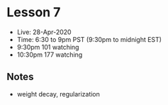 # Lesson 7

- Live:  28-Apr-2020
- Time: 6:30 to 9pm PST  (9:30pm to midnight EST)
- 9:30pm 101 watching
- 10:30pm 177 watching

## Notes
- weight decay, regularization
